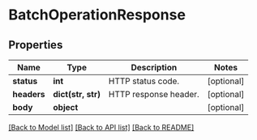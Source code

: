 # BatchOperationResponse

## Properties
Name | Type | Description | Notes
------------ | ------------- | ------------- | -------------
**status** | **int** | HTTP status code. | [optional] 
**headers** | **dict(str, str)** | HTTP response header. | [optional] 
**body** | **object** |  | [optional] 

[[Back to Model list]](../README.md#documentation-for-models) [[Back to API list]](../README.md#documentation-for-api-endpoints) [[Back to README]](../README.md)

